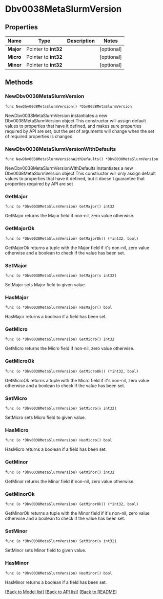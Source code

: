 # Dbv0038MetaSlurmVersion

## Properties

Name | Type | Description | Notes
------------ | ------------- | ------------- | -------------
**Major** | Pointer to **int32** |  | [optional] 
**Micro** | Pointer to **int32** |  | [optional] 
**Minor** | Pointer to **int32** |  | [optional] 

## Methods

### NewDbv0038MetaSlurmVersion

`func NewDbv0038MetaSlurmVersion() *Dbv0038MetaSlurmVersion`

NewDbv0038MetaSlurmVersion instantiates a new Dbv0038MetaSlurmVersion object
This constructor will assign default values to properties that have it defined,
and makes sure properties required by API are set, but the set of arguments
will change when the set of required properties is changed

### NewDbv0038MetaSlurmVersionWithDefaults

`func NewDbv0038MetaSlurmVersionWithDefaults() *Dbv0038MetaSlurmVersion`

NewDbv0038MetaSlurmVersionWithDefaults instantiates a new Dbv0038MetaSlurmVersion object
This constructor will only assign default values to properties that have it defined,
but it doesn't guarantee that properties required by API are set

### GetMajor

`func (o *Dbv0038MetaSlurmVersion) GetMajor() int32`

GetMajor returns the Major field if non-nil, zero value otherwise.

### GetMajorOk

`func (o *Dbv0038MetaSlurmVersion) GetMajorOk() (*int32, bool)`

GetMajorOk returns a tuple with the Major field if it's non-nil, zero value otherwise
and a boolean to check if the value has been set.

### SetMajor

`func (o *Dbv0038MetaSlurmVersion) SetMajor(v int32)`

SetMajor sets Major field to given value.

### HasMajor

`func (o *Dbv0038MetaSlurmVersion) HasMajor() bool`

HasMajor returns a boolean if a field has been set.

### GetMicro

`func (o *Dbv0038MetaSlurmVersion) GetMicro() int32`

GetMicro returns the Micro field if non-nil, zero value otherwise.

### GetMicroOk

`func (o *Dbv0038MetaSlurmVersion) GetMicroOk() (*int32, bool)`

GetMicroOk returns a tuple with the Micro field if it's non-nil, zero value otherwise
and a boolean to check if the value has been set.

### SetMicro

`func (o *Dbv0038MetaSlurmVersion) SetMicro(v int32)`

SetMicro sets Micro field to given value.

### HasMicro

`func (o *Dbv0038MetaSlurmVersion) HasMicro() bool`

HasMicro returns a boolean if a field has been set.

### GetMinor

`func (o *Dbv0038MetaSlurmVersion) GetMinor() int32`

GetMinor returns the Minor field if non-nil, zero value otherwise.

### GetMinorOk

`func (o *Dbv0038MetaSlurmVersion) GetMinorOk() (*int32, bool)`

GetMinorOk returns a tuple with the Minor field if it's non-nil, zero value otherwise
and a boolean to check if the value has been set.

### SetMinor

`func (o *Dbv0038MetaSlurmVersion) SetMinor(v int32)`

SetMinor sets Minor field to given value.

### HasMinor

`func (o *Dbv0038MetaSlurmVersion) HasMinor() bool`

HasMinor returns a boolean if a field has been set.


[[Back to Model list]](../README.md#documentation-for-models) [[Back to API list]](../README.md#documentation-for-api-endpoints) [[Back to README]](../README.md)



